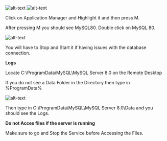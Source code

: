 ![alt-text](https://i.gyazo.com/9798117e399911d6759f82c8d273604d.png?raw=true)
![alt-text](https://i.gyazo.com/9d9f5676f6dedeb95d76172212cdba67.png?raw=true)

Click on Application Manager and Highlight it and then press M.

After pressing M you should see MySQL80. Double click on MySQL 80.

![alt-text](https://i.gyazo.com/27cb2c38f0877459581c5ac0a041e8bf.png?raw=true)

You will have to Stop and Start it if having issues with the database connection.


**Logs**

Locate C:\ProgramData\MySQL\MySQL Server 8.0 on the Remote Desktop

If you do not see a Data Folder in the Directory then type in %ProgramData%

![alt-text](https://i.gyazo.com/3d4dcaac2c04877cf32bc364df3963ed.png?raw=true)

Then type in C:\ProgramData\MySQL\MySQL Server 8.0\Data and you should see the Logs.

**Do not Acces files if the server is running**

Make sure to go and Stop the Service before Accessing the Files.